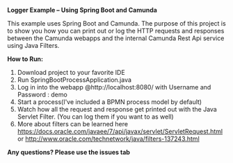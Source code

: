 **Logger Example – Using Spring Boot and Camunda**

This example uses Spring Boot and Camunda. The purpose of this project is to show you how you can 
print out or log the HTTP requests and responses between the Camunda webapps and the internal Camunda Rest Api service using Java Filters. 

**How to Run:**

1.	Download project to your favorite IDE
2.  Run SpringBootProcessApplication.java
3.  Log in into the webapp @http://localhost:8080/ with  Username and Password : demo
4.  Start a process(I've included a BPMN process model by default)
5.  Watch how all the request and response get printed out with the Java Servlet Filter. (You can log them if you want to as well) 
6.  More about filters can be learned here https://docs.oracle.com/javaee/7/api/javax/servlet/ServletRequest.html or http://www.oracle.com/technetwork/java/filters-137243.html


**Any questions? Please use the issues tab**
